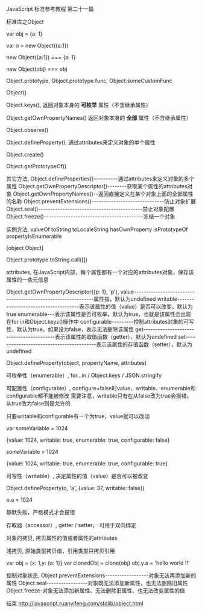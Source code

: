 JavaScript
标准参考教程
第二十一篇

标准库之Object

var obj = {a: 1}

var o = new Object({a:1})

new Object({a:1}) === {a: 1}

new Object(obj) === obj

Object.prototype,
Object.prototype.func,
Object.someCustomFunc

Object()

Object.keys(),
返回对象本身的 **可枚举** 属性（不含继承属性）

Object.getOwnPropertyNames()
返回对象本身的 **全部** 属性（不含继承属性）

Object.observe()

Object.defineProperty(),
通过attributes来定义对象的单个属性

Object.create()

Object.getPrototypeOf()

其它方法,
Object.defineProperties()----------通过attributes来定义对象的多个属性
Object.getOwnPropertyDescriptor()--------获取某个属性的attributes对象
Object.getOwnPropertyNames()--返回直接定义在某个对象上面的全部属性的名称
Object.preventExtensions()------------------------------防止对象扩展
Object.seal()-------------------------------------------禁止对象配置
Object.freeze()-----------------------------------------冻结一个对象

实例方法,
valueOf toString toLocaleString hasOwnProperty isPrototypeOf propertyIsEnumerable

[object Object]

Object.prototype.toString.call([])

attributes,
在JavaScript内部，每个属性都有一个对应的attributes对象，保存该属性的一些元信息

Object.getOwnPropertyDescriptor({p: 1}, 'p'),
value-------------------------------------------------------------属性指，默认为undefined
writable-------------------------------------表示该属性的值（value）是否可以改变，默认为true
enumerable---表示该属性是否可枚举，默认为true，也就是该属性会出现在for in和Object.keys()操作中
configurable---------控制attributes对象的可写性，默认为true。如果设为false，表示无法删除该属性
get-----------------------------------------表示该属性的取值函数（getter），默认为undefined
set-----------------------------------------表示该属性的存值函数（setter），默认为undefined

Object.defineProperty(object, propertyName, attributes)

可枚举性（enumerable）,
for...in / Object.keys / JSON.stringify

可配置性（configurable）,
configure=false时value、writable、enumerable和configurable都不能被修改
需要注意，writable只有在从false改为true会报错，从true改为false则是允许的

只要writable和configurable有一个为true，value就可以改动

var someVariable = 1024

{value: 1024, writable: true, enumerable: true, configurable: false}

someVariable = 1024

{value: 1024, writable: true, enumerable: true, configurable: true}

可写性（writable）,
决定属性的值（value）是否可以被改变

Object.defineProperty(o, 'a', {value: 37, writable: false})

o.a = 1024

静默失败，严格模式才会报错

存取器（accessor）,
getter / setter， 可用于双向绑定

对象的拷贝,
拷贝属性的值或者属性的attributes

浅拷贝,
原始类型拷贝值，引用类型只拷贝引用

var obj = {x: 1,y: {a: 1}}
var clonedObj = clone(obj)
obj.y.a = 'hello world !!'

控制对象状态,
Object.preventExtensions------------------对象无法再添加新的属性
Object.seal-----------------对象既无法添加新属性，也无法删除旧属性
Object.freeze-对象无法添加新属性、无法删除旧属性、也无法改变属性的值

结束
http://javascript.ruanyifeng.com/stdlib/object.html